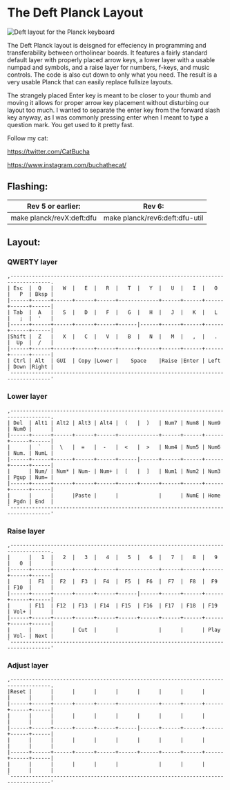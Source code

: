# The Deft Planck Layout

![Deft layout for the Planck keyboard](https://i.imgur.com/JIDMATD.png)

The Deft Planck layout is deisgned for effeciency in programming and transferability between ortholinear boards. It features a fairly standard default layer with properly placed arrow keys, a lower layer with a usable numpad and symbols, and a raise layer for numbers, f-keys, and music controls. The code is also cut down to only what you need. The result is a very usable Planck that can easily replace fullsize layouts.

The strangely placed Enter key is meant to be closer to your thumb and moving it allows for proper arrow key placement without disturbing our layout too much. I wanted to separate the enter key from the forward slash key anyway, as I was commonly pressing enter when I meant to type a question mark. You get used to it pretty fast.

Follow my cat:

https://twitter.com/CatBucha

https://www.instagram.com/buchathecat/


## Flashing:
| Rev 5 or earlier: | Rev 6: |
|-|-|
| make planck/revX:deft:dfu | make planck/rev6:deft:dfu-util |

## Layout:

### QWERTY layer
```
,-----------------------------------------------------------------------------------.
| Esc  |  Q   |   W  |   E  |   R  |   T  |   Y  |   U  |   I  |   O  |   P  | Bksp |
|------+------+------+------+------+-------------+------+------+------+------+------|
| Tab  |  A   |   S  |   D  |   F  |   G  |   H  |   J  |   K  |   L  |   ;  |  '   |
|------+------+------+------+------+------|------+------+------+------+------+------|
|Shift |  Z   |   X  |   C  |   V  |   B  |   N  |   M  |   ,  |   .  |  Up  |  /   |
|------+------+------+------+------+------+------+------+------+------+------+------|
| Ctrl | Alt  | GUI  | Copy |Lower |    Space    |Raise |Enter | Left | Down |Right |
`-----------------------------------------------------------------------------------'
```

### Lower layer
```
,-----------------------------------------------------------------------------------.
| Del  | Alt1 | Alt2 | Alt3 | Alt4 |  (   |  )   | Num7 | Num8 | Num9 | Num0 |      |
|------+------+------+------+------+-------------+------+------+------+------+------|
|      |  `   |  \   |  =   |  -   |  <   |  >   | Num4 | Num5 | Num6 | Num. | NumL |
|------+------+------+------+------+------|------+------+------+------+------+------|
|      | Num/ | Num* | Num- | Num+ |  [   |  ]   | Num1 | Num2 | Num3 | Pgup | Num= |
|------+------+------+------+------+------+------+------+------+------+------+------|
|      |      |      |Paste |      |             |      | NumE | Home | Pgdn | End  |
`-----------------------------------------------------------------------------------'
```

### Raise layer
```
,-----------------------------------------------------------------------------------.
|      |   1  |   2  |   3  |   4  |   5  |   6  |   7  |   8  |   9  |   0  |      |
|------+------+------+------+------+-------------+------+------+------+------+------|
|      |  F1  |  F2  |  F3  |  F4  |  F5  |  F6  |  F7  |  F8  |  F9  | F10  |      |
|------+------+------+------+------+------|------+------+------+------+------+------|
|      | F11  | F12  | F13  | F14  | F15  | F16  | F17  | F18  | F19  | Vol+ |      |
|------+------+------+------+------+------+------+------+------+------+------+------|
|      |      |      | Cut  |      |             |      |      | Play | Vol- | Next |
`-----------------------------------------------------------------------------------'
```

### Adjust layer
```
,-----------------------------------------------------------------------------------.
|Reset |      |      |      |      |      |      |      |      |      |      |      |
|------+------+------+------+------+-------------+------+------+------+------+------|
|      |      |      |      |      |      |      |      |      |      |      |      |
|------+------+------+------+------+------|------+------+------+------+------+------|
|      |      |      |      |      |      |      |      |      |      |      |      |
|------+------+------+------+------+------+------+------+------+------+------+------|
|      |      |      |      |      |             |      |      |      |      |      |
`-----------------------------------------------------------------------------------'
```
